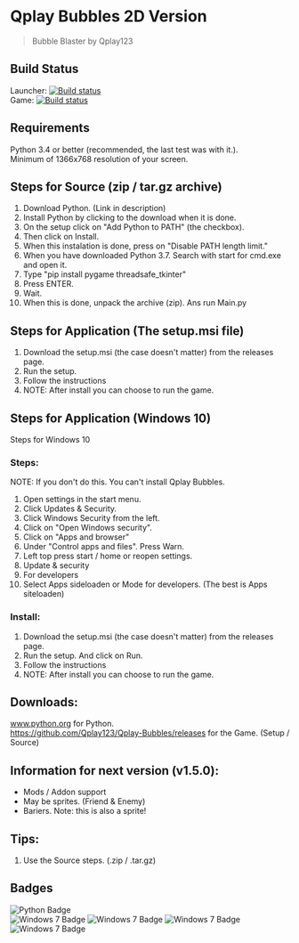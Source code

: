 # Qplay Bubbles 2D Version
> Bubble Blaster by Qplay123

## Build Status
Launcher: [![Build status](https://ci.appveyor.com/api/projects/status/mqlkd69teux5a7lt?svg=true)](https://ci.appveyor.com/project/Qplay123/qplay-bubbles)  
Game: [![Build status](https://ci.appveyor.com/api/projects/status/hdvtcqor1d983pqh?svg=true)](https://ci.appveyor.com/project/Qplay123/qplaybubbles-releaes)

## Requirements
Python 3.4 or better (recommended, the last test was with it.).  
Minimum of 1366x768 resolution of your screen.

## Steps for Source (zip / tar.gz archive)
01. Download Python. (Link in description)
02. Install Python by clicking to the download when it is done.
03. On the setup click on "Add Python to PATH" (the checkbox).
04. Then click on Install.
05. When this instalation is done, press on "Disable PATH length limit."
06. When you have downloaded Python 3.7. Search with start for cmd.exe and open it.
07. Type "pip install pygame threadsafe_tkinter"
08. Press ENTER.
09. Wait.
10. When this is done, unpack the archive (zip). Ans run Main.py

## Steps for Application (The setup.msi file)
01. Download the setup.msi (the case doesn't matter) from the releases page.
02. Run the setup.
03. Follow the instructions
04. NOTE: After install you can choose to run the game.

## Steps for Application (Windows 10)
Steps for Windows 10

### Steps:
NOTE: If you don't do this. You can't install Qplay Bubbles.  
  
01. Open settings in the start menu.
02. Click Updates & Security.
03. Click Windows Security from the left.
04. Click on "Open Windows security".
05. Click on "Apps and browser"
06. Under "Control apps and files". Press Warn.
07. Left top press start / home or reopen settings.
08. Update & security 
09. For developers
10. Select Apps sideloaden or Mode for developers. (The best is Apps siteloaden)

### Install:
01. Download the setup.msi (the case doesn't matter) from the releases page.
02. Run the setup. And click on Run.
03. Follow the instructions
04. NOTE: After install you can choose to run the game.

## Downloads:
www.python.org for Python.  
https://github.com/Qplay123/Qplay-Bubbles/releases for the Game. (Setup / Source)

## Information for next version (v1.5.0):
* Mods / Addon support
* May be sprites. (Friend & Enemy)
* Bariers. Note: this is also a sprite!

## Tips:
01. Use the Source steps. (.zip / .tar.gz)  

## Badges
![Python Badge](https://github.com/Qplay123/Qplay-Bubbles/raw/master/img/PythonBadge.png)  
![Windows 7 Badge](https://github.com/Qplay123/Qplay-Bubbles/raw/master/img/Windows7Badge.png)
![Windows 7 Badge](https://github.com/Qplay123/Qplay-Bubbles/raw/master/img/Windows8Badge.png)
![Windows 7 Badge](https://github.com/Qplay123/Qplay-Bubbles/raw/master/img/Windows8.1Badge.png)
![Windows 7 Badge](https://github.com/Qplay123/Qplay-Bubbles/raw/master/img/Windows10Badge.png)
